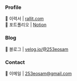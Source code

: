### Profile

📄 이력서 | [rallit.com](https://www.rallit.com/hub/resumes/887085/%EC%9D%B4%EC%84%B1%EC%A4%80)  
🔗 포트폴리오 | [Notion](https://253eosam.notion.site/5-215e0a0c66f7432290df491e20c0fb23)

### Blog

📗 블로그 | [velog.io/@253eosam](https://velog.io/@253eosam)

### Contact

📩 이메일 | [253eosam@gmail.com](mailto:253eosam@gmail.com)
